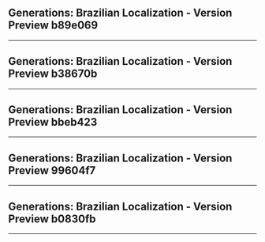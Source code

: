 ## Generations: Brazilian Localization - Version Preview b89e069
--------------------------------------------------------------------------------------------------
## Generations: Brazilian Localization - Version Preview b38670b
--------------------------------------------------------------------------------------------------
## Generations: Brazilian Localization - Version Preview bbeb423
--------------------------------------------------------------------------------------------------
## Generations: Brazilian Localization - Version Preview 99604f7
--------------------------------------------------------------------------------------------------
## Generations: Brazilian Localization - Version Preview b0830fb 
--------------------------------------------------------------------------------------------------